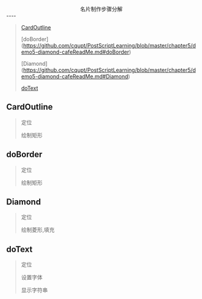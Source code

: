 <center>名片制作步骤分解</center>
----

>
>[CardOutline](https://github.com/cqupt/PostScriptLearning/blob/master/chapter5/demo5-diamond-cafeReadMe.md#CardOutline)
>
>[doBorder] (https://github.com/cqupt/PostScriptLearning/blob/master/chapter5/demo5-diamond-cafeReadMe.md#doBorder)
>
>[Diamond] (https://github.com/cqupt/PostScriptLearning/blob/master/chapter5/demo5-diamond-cafeReadMe.md#Diamond)
>
>[doText](https://github.com/cqupt/PostScriptLearning/blob/master/chapter5/demo5-diamond-cafeReadMe.md#doText)
>

CardOutline
---
>
> 定位
> 
>绘制矩形
>

doBorder
---
>
> 定位
> 
>绘制矩形
>

Diamond
---
>
> 定位
> 
>绘制菱形,填充
>

doText
---
>
> 定位
> 
>设置字体
>
>显示字符串
>